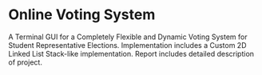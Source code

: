 # Online Voting System
A Terminal GUI for a Completely Flexible and Dynamic Voting System for Student Representative Elections.
Implementation includes a Custom 2D Linked List Stack-like implementation.
Report includes detailed description of project.
